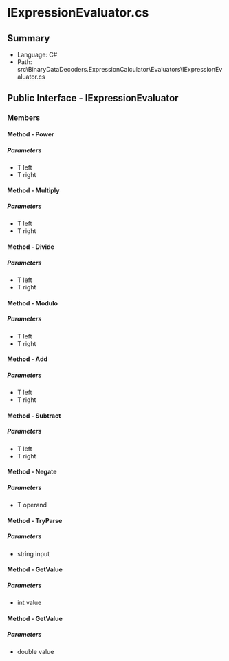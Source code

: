 ﻿# IExpressionEvaluator.cs

## Summary

* Language: C#
* Path: src\BinaryDataDecoders.ExpressionCalculator\Evaluators\IExpressionEvaluator.cs

## Public Interface - IExpressionEvaluator

### Members

#### Method - Power

#####  Parameters

 - T left 
 - T right 

#### Method - Multiply

#####  Parameters

 - T left 
 - T right 

#### Method - Divide

#####  Parameters

 - T left 
 - T right 

#### Method - Modulo

#####  Parameters

 - T left 
 - T right 

#### Method - Add

#####  Parameters

 - T left 
 - T right 

#### Method - Subtract

#####  Parameters

 - T left 
 - T right 

#### Method - Negate

#####  Parameters

 - T operand 

#### Method - TryParse

#####  Parameters

 - string input 

#### Method - GetValue

#####  Parameters

 - int value 

#### Method - GetValue

#####  Parameters

 - double value 

